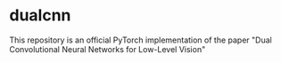 # dualcnn
This repository is an official PyTorch implementation of the paper "Dual Convolutional Neural Networks for Low-Level Vision"
